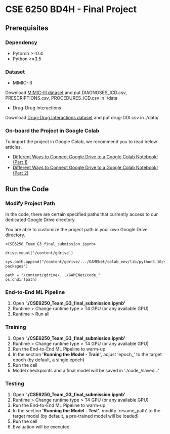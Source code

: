 # CSE 6250 BD4H - Final Project 

## Prerequisites

### Dependency 

- Pytorch >=0.4
- Python >=3.5

### Dataset 

- MIMIC-III

Download [MIMIC-III dataset](https://mimic.mit.edu/docs/gettingstarted/) and put DIAGNOSES_ICD.csv, PRESCRIPTIONS.csv, PROCEDURES_ICD.csv in ./data
 
- Drug-Drug Interactions

Download [Drug-Drug Interactions dataset](https://www.dropbox.com/s/8os4pd2zmp2jemd/drug-DDI.csv?dl=0) and put drug-DDI.csv in ./data/


### On-board the Project in Google Colab

To import the project in Google Colab, we recommend you to read below articles.

- [Different Ways to Connect Google Drive to a Google Colab Notebook! (Part 1)](https://towardsdatascience.com/different-ways-to-connect-google-drive-to-a-google-colab-notebook-pt-1-de03433d2f7a)
- [Different Ways to Connect Google Drive to a Google Colab Notebook! (Part 2)](https://towardsdatascience.com/different-ways-to-connect-google-drive-to-a-google-colab-notebook-part-2-b867786aed55)


## Run the Code

### Modify Project Path

In the code, there are certain specified paths that currently access to our dedicated Google Drive directory.

You are able to customize the project path in your own Google Drive directory.

``` 
<CSE6250_Team_G3_final_submission.ipynb>

drive.mount('/content/gdrive')

sys.path.append("/content/gdrive/.../GAMENet/colab_env/lib/python3.10/site-packages")

path = "/content/gdrive/.../GAMENet/code_"
os.chdir(path)
```

### End-to-End ML Pipeline

1. Open **'./CSE6250_Team_G3_final_submission.ipynb'**
2. Runtime > Change runtime type > T4 GPU (or any available GPU)
3. Runtime > Run all

### Training

1. Open **'./CSE6250_Team_G3_final_submission.ipynb'**
2. Runtime > Change runtime type > T4 GPU (or any available GPU)
3. Run the End-to-End ML Pipeline to warm-up
4. In the section **'Running the Model - Train'**, adjust 'epoch_' to the target epoch (by default, a single epoch)
5. Run the cell
6. Model checkpoints and a final model will be saved in './code_/saved...'


### Testing

1. Open **'./CSE6250_Team_G3_final_submission.ipynb'**
2. Runtime > Change runtime type > T4 GPU (or any available GPU)
3. Run the End-to-End ML Pipeline to warm-up
4. In the section **'Running the Model - Test'**, modify 'resume_path' to the target model (by default, a pre-trained model will be loaded)
5. Run the cell
6. Evaluation will be executed. 





